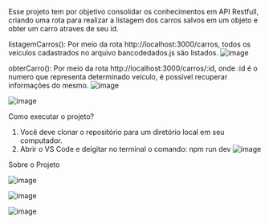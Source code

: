 Esse projeto tem por objetivo consolidar os conhecimentos em API Restfull, criando uma rota para realizar a listagem dos carros salvos em um objeto e obter um carro atraves de seu id.

listagemCarros(): Por meio da rota http://localhost:3000/carros, todos os veículos cadastrados no arquivo bancodedados.js são listados.
![image](https://github.com/SantanaYure/exercicio-rotas-intermediarios-controladores/assets/44871612/b06f7f26-cbda-40f1-99b9-ce6213975230)

obterCarro(): Por meio da rota http://localhost:3000/carros/:id, onde :id é o numero que representa determinado veículo, é possível recuperar informações do mesmo.
![image](https://github.com/SantanaYure/exercicio-rotas-intermediarios-controladores/assets/44871612/4ba124d5-c453-4342-a366-9d8248858ab3)

![image](https://github.com/SantanaYure/exercicio-rotas-intermediarios-controladores/assets/44871612/c56d6e40-9175-481f-a845-5751db7753a4)

Como executar o projeto?

1. Você deve clonar o repositório para um diretório local em seu computador.
2. Abrir o VS Code e deigitar no terminal o comando: npm run dev
![image](https://github.com/SantanaYure/exercicio-rotas-intermediarios-controladores/assets/44871612/fa01b3bc-ecd8-4387-9e2f-9288e35d9ac0)


Sobre o Projeto

![image](https://github.com/SantanaYure/exercicio-rotas-intermediarios-controladores/assets/44871612/4c38a6a0-371d-4328-87fe-12ebec722d93)

![image](https://github.com/SantanaYure/exercicio-rotas-intermediarios-controladores/assets/44871612/c3ed2374-4146-4e5a-a74e-8666e1b3101d)

![image](https://github.com/SantanaYure/exercicio-rotas-intermediarios-controladores/assets/44871612/4139e485-6772-4432-b764-4544a31c878d)
